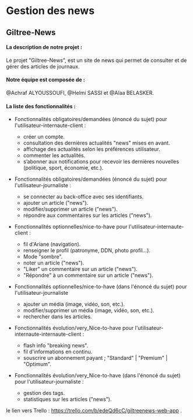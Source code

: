 # Gestion des news
## Giltree-News


####  La description de notre projet :

Le projet "Giltree-News", est un site de news qui permet de consulter et de gérer des articles de journaux. 


#### Notre équipe est composée de :  
 @Achraf ALYOUSSOUFI, @Helmi SASSI et @Alaa BELASKER.

#### La liste des fonctionnalités : 

* Fonctionnalités obligatoires/demandées (énoncé du sujet) pour l'utilisateur-internaute-client : 
    * créer un compte.
    * consultation des dernières actualités "news" mises en avant.
    * affichage des actualités selon les préférences utilisateur.
    * commenter les actualités.
    * s’abonner aux notifications pour recevoir les dernières nouvelles (politique, sport, économie, etc.).

* Fonctionnalités obligatoires/demandées (énoncé du sujet) pour l'utilisateur-journaliste :
    * se connecter au back-office avec ses identifiants.
    * ajouter un article ("news").
    * modifier/supprimer un article ("news").
    * répondre aux commentaires sur les articles ("news").


* Fonctionnalités optionnelles/nice-to-have pour l'utilisateur-internaute-client :
    * fil d'Ariane (navigation).
    * renseigner le profil (patronyme, DDN, photo profil…).
    * Mode "sombre".
    * noter un article ("news").
    * "Liker" un commentaire sur un article ("news").
    * "Répondre" à un commentaire sur un article ("news").


* Fonctionnalités optionnelles/nice-to-have (dans l'énoncé du sujet) pour l'utilisateur-journaliste
    * ajouter un média (image, vidéo, son, etc.).
    * modifier/supprimer un média (image, vidéo, son, etc.).
    * rechercher dans les articles.


* Fonctionnalités évolution/very_Nice-to-have pour l'utilisateur-internaute-internaute-client :
    * flash info "breaking news".
    * fil d'informations en continu.
    * souscrire un abonnement payant ; "Standard" | "Premium" | "Optimum".


* Fonctionnalités évolution/very_Nice-to-have (dans l'énoncé du sujet) pour l'utilisateur-journaliste : 
    * gestion des tags.
    * statistiques sur les articles ("news").



le lien vers Trello : https://trello.com/b/edeQd6cC/giltreenews-web-app .

